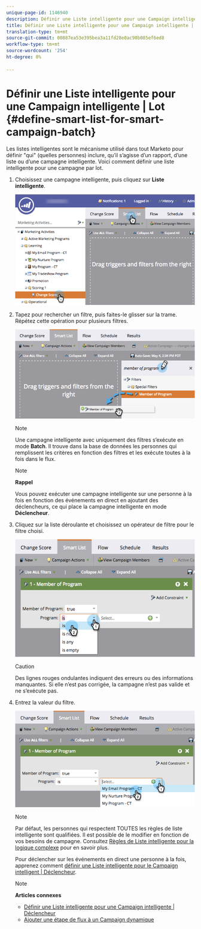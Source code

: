 ```yaml
---
unique-page-id: 1146940
description: Définir une Liste intelligente pour une Campaign intelligente | Lot - Docs marketing - Documentation du produit
title: Définir une Liste intelligente pour une Campaign intelligente | Lot
translation-type: tm+mt
source-git-commit: 00887ea53e395bea3a11fd28e0ac98b085ef6ed8
workflow-type: tm+mt
source-wordcount: '254'
ht-degree: 0%

---
```



# Définir une Liste intelligente pour une Campaign intelligente | Lot {#define-smart-list-for-smart-campaign-batch}

Les listes intelligentes sont le mécanisme utilisé dans tout Marketo pour définir &quot;qui&quot; (quelles personnes) inclure, qu’il s’agisse d’un rapport, d’une liste ou d’une campagne intelligente. Voici comment définir une liste intelligente pour une campagne par lot.

1. Choisissez une campagne intelligente, puis cliquez sur **Liste intelligente**.

   ![](assets/campaignchoose-hand.png)

1. Tapez pour rechercher un filtre, puis faites-le glisser sur la trame. Répétez cette opération pour plusieurs filtres.

   ![](assets/dragin.png)

   >[!NOTE]
   >
   >Une campagne intelligente avec uniquement des filtres s’exécute en mode **Batch**. Il trouve dans la base de données les personnes qui remplissent les critères en fonction des filtres et les exécute toutes à la fois dans le flux.

   >[!NOTE]
   >
   >**Rappel**
   >
   >
   >Vous pouvez exécuter une campagne intelligente sur une personne à la fois en fonction des événements en direct en ajoutant des déclencheurs, ce qui place la campagne intelligente en mode **Déclencheur**.

1. Cliquez sur la liste déroulante et choisissez un opérateur de filtre pour le filtre choisi.

   ![](assets/programdropdown-hands.png)

   >[!CAUTION]
   >
   >Des lignes rouges ondulantes indiquent des erreurs ou des informations manquantes. Si elle n’est pas corrigée, la campagne n’est pas valide et ne s’exécute pas.

1. Entrez la valeur du filtre.

   ![](assets/chooseprogram.png)

   >[!NOTE]
   >
   >Par défaut, les personnes qui respectent TOUTES les règles de liste intelligente sont qualifiées. Il est possible de le modifier en fonction de vos besoins de campagne. Consultez [Règles de Liste intelligente pour la logique complexe](../../../../product-docs/core-marketo-concepts/smart-lists-and-static-lists/using-smart-lists/using-advanced-smart-list-rule-logic.md) pour en savoir plus.

   Pour déclencher sur les événements en direct une personne à la fois, apprenez comment [définir une Liste intelligente pour le Campaign intelligent | Déclencheur](define-smart-list-for-smart-campaign-trigger.md).

   >[!NOTE]
   >
   >**Articles connexes**
   >
   >    
   >    
   >    * [Définir une Liste intelligente pour une Campaign intelligente | Déclencheur](define-smart-list-for-smart-campaign-trigger.md)
   >    * [Ajouter une étape de flux à un Campaign dynamique](../../../../product-docs/core-marketo-concepts/smart-campaigns/flow-actions/add-a-flow-step-to-a-smart-campaign.md)


